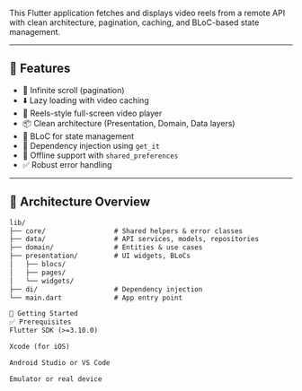 
This Flutter application fetches and displays video reels from a remote API with clean architecture, pagination, caching, and BLoC-based state management.

---

## 🚀 Features

- 🔁 Infinite scroll (pagination)
- ⬇️ Lazy loading with video caching
- 🎥 Reels-style full-screen video player
- 📦 Clean architecture (Presentation, Domain, Data layers)
- 🧠 BLoC for state management
- 🔌 Dependency injection using `get_it`
- 🧠 Offline support with `shared_preferences`
- ✅ Robust error handling

---

## 🧱 Architecture Overview

```txt
lib/
├── core/                 # Shared helpers & error classes
├── data/                 # API services, models, repositories
├── domain/               # Entities & use cases
├── presentation/         # UI widgets, BLoCs
│   ├── blocs/
│   ├── pages/
│   └── widgets/
├── di/                   # Dependency injection
└── main.dart             # App entry point

📲 Getting Started
✅ Prerequisites
Flutter SDK (>=3.10.0)

Xcode (for iOS)

Android Studio or VS Code

Emulator or real device